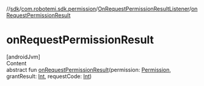 //[sdk](../../../index.md)/[com.robotemi.sdk.permission](../index.md)/[OnRequestPermissionResultListener](index.md)/[onRequestPermissionResult](on-request-permission-result.md)



# onRequestPermissionResult  
[androidJvm]  
Content  
abstract fun [onRequestPermissionResult](on-request-permission-result.md)(permission: [Permission](../-permission/index.md), grantResult: [Int](https://kotlinlang.org/api/latest/jvm/stdlib/kotlin/-int/index.html), requestCode: [Int](https://kotlinlang.org/api/latest/jvm/stdlib/kotlin/-int/index.html))  



